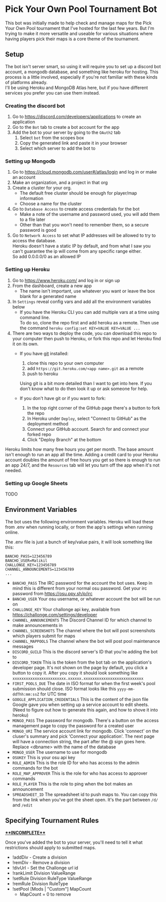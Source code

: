 Pick Your Own Pool Tournament Bot
===

This bot was initially made to help check and manage maps for the Pick Your Own Pool tournament that I've hosted for the last few years. But I'm trying to make it more versatile and useable for various situations where having players pick their maps is a core theme of the tournament.

## Setup
The bot isn't server smart, so using it will require you to set up a discord bot account, a mongodb database, and something like heroku for hosting. This process is a little involved, especially if you're not familiar with these kinds of platforms already.  
I'll be using Heroku and MongoDB Atlas here, but if you have different services you prefer you can use them instead.  

### Creating the discord bot
1. Go to https://discord.com/developers/applications to create an application
2. Go to the `Bot` tab to create a bot account for the app
3. Add the bot to your server by going to the `OAuth2` tab
    1. Select `bot` from the scopes box
    2. Copy the generated link and paste it in your browser
    3. Select which server to add the bot to

### Setting up Mongodb
1. Go to https://cloud.mongodb.com/user#/atlas/login and log in or make an account
2. Make an organization, and a project in that org
3. Create a cluster for your org.
    * The default free cluster should be enough for player/map information
    * Choose a name for the cluster
4. Go to `Database Access` to create access credentials for the bot
    * Make a note of the username and password used, you will add them to a file later
    * Other than that you won't need to remember them, so a secure password is good
5. Go to `Network Access` to set what IP addresses will be allowed to try to access the database.  
    Heroku doesn't have a static IP by default, and from what I saw you can't guarantee the ip will come from any specific range either.  
    So add 0.0.0.0/0 as an allowed IP

### Setting up Heroku
1. Go to https://www.heroku.com/ and log in or sign up
2. From the dashboard, create a new app
    * The name isn't important, use whatever you want or leave the box blank for a generated name
3. In `Settings` reveal config vars and add all the environment variables below
    * If you have the Heroku CLI you can add multiple vars at a time using command line.  
        To do so, clone the repo first and add heroku as a remote. Then use the command `heroku config:set KEY=VALUE KEY=VALUE ...`
4. There are two ways to deploy the code, you can download this repo to your computer then push to Heroku, or fork this repo and let Heroku find it on its own.
    * If you have [git](https://git-scm.com/) installed:
        1. clone this repo to your own computer
        2. add `https://git.heroku.com/<app name>.git` as a remote
        3. push to heroku

        Using git is a bit more detailed than I want to get into here. If you don't know what to do then look it up or ask someone for help.
    * If you don't have git or if you want to fork:
        1. In the top right corner of the GitHub page there's a button to fork the repo
        2. In Heroku under `Deploy`, select "Connect to GitHub" as the deployment method
        3. Connect your GitHub account. Search for and connect your forked repo
        4. Click "Deploy Branch" at the bottom

Heroku limits how many free hours you get per month. The base amount isn't enough to run an app all the time. Adding a credit card to your Heroku account doubles the amount of free hours you get so there is enough to run an app 24/7, and the `Resources` tab will let you turn off the app when it's not needed.

### Setting up Google Sheets

TODO

## Environment Variables
The bot uses the following environment variables. Heroku will load these from .env when running locally, or from the app's settings when running online.

The .env file is just a bunch of key/value pairs, it will look something like this:  
```
BANCHO_PASS=123456789
BANCHO_USER=Malikil
CHALLONGE_KEY=123456789
CHANNEL_ANNOUNCEMENTS=123456789
...
```

* `BANCHO_PASS` The IRC password for the account the bot uses. Keep in mind this is different from your normal osu password. Get your irc password from https://osu.ppy.sh/p/irc
* `BANCHO_USER` Your osu username, or whatever account the bot will be run on
* `CHALLONGE_KEY` Your challonge api key, available from https://challonge.com/settings/developer
* `CHANNEL_ANNOUNCEMENTS` The Discord Channel ID for which channel to make announcements in
* `CHANNEL_SCREENSHOTS` The channel where the bot will post screenshots which players submit for maps
* `CHANNEL_MAPPOOLS` The channel where the bot will post pool maintenance messages
* `DISCORD_GUILD` This is the discord server's ID that you're adding the bot to
* `DISCORD_TOKEN` This is the token from the bot tab on the application's developer page. It's not shown on the page by default, you click a button to copy it. After you copy it should look something like `xxxxxxxxxxxxxxxxxxxxxxxx.xxxxxx.xxxxxxxxxxxxxxxxxxxxxxxxxxx`
* `FIRST_POOLS_DUE` The date in ISO format for when the first week's pool submission should close. ISO format looks like this `yyyy-mm-ddThh:mm:ssZ` for UTC time
* `GOOGLE_APPLICATION_CREDENTIALS` This is the content of the json file Google gave you when setting up a service account to edit sheets. (Need to figure out how to generate this again, and how to shove it into heroku)
* `MONGO_PASS` The password for mongodb. There's a button on the access management page to copy the password for a created user
* `MONGO_URI` The service account link for mongodb. Click 'connect' on the cluser's summary and pick 'Connect your application'. The next page will have a connection string, the part after the @ sign goes here. Replace &lt;dbname&gt; with the name of the database
* `MONGO_USER` The username to use for mongodb
* `OSUKEY` This is your osu api key
* `ROLE_ADMIN` This is the role ID for who has access to the admin commands for the bot
* `ROLE_MAP_APPROVER` This is the role for who has access to approver commands
* `ROLE_PLAYER` This is the role to ping when the bot makes an announcement
* `SPREADSHEET_ID` The spreadsheet id to push maps to. You can copy this from the link when you've got the sheet open. It's the part between `/d/` and `/edit`

## Specifying Tournament Rules
<u>**\*\*INCOMPLETE\*\***</u>

Once you've added the bot to your server, you'll need to tell it what restrictions should apply to submitted maps.

* !addDiv - Create a division
* !remDiv - Remove a division
* !divUrl - Set the Challonge url id
* !rankLimit Division ValueRange
* !setRule Division RuleType ValueRange
* !remRule Division RuleType
* !setPool [Mods | "Custom"] MapCount
    * MapCount = 0 to remove
